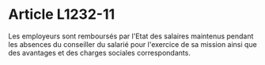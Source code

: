 # Article L1232-11

Les employeurs sont remboursés par l'Etat des salaires maintenus pendant les absences du conseiller du salarié pour l'exercice de sa mission ainsi que des avantages et des charges sociales correspondants.